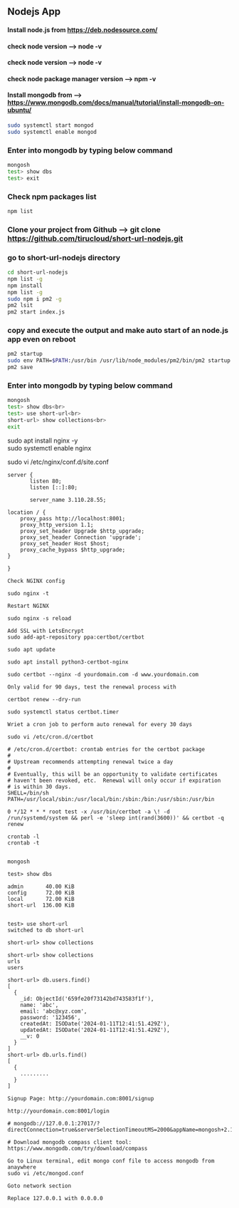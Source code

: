 ## Nodejs App
#### Install node.js from https://deb.nodesource.com/
#### check node version --> node -v
#### check node version --> node -v
#### check node package manager version --> npm -v
#### Install mongodb from --> https://www.mongodb.com/docs/manual/tutorial/install-mongodb-on-ubuntu/
``` bash
sudo systemctl start mongod
sudo systemctl enable mongod
```
### Enter into mongodb by typing below command
``` bash 
mongosh
test> show dbs
test> exit
```
### Check npm packages list
``` bash
npm list
```
### Clone your project from Github --> git clone https://github.com/tirucloud/short-url-nodejs.git
### go to short-url-nodejs directory
``` bash
cd short-url-nodejs
npm list -g
npm install
npm list -g
sudo npm i pm2 -g
pm2 lsit
pm2 start index.js

```
### copy and execute the output and make auto start of an node.js app even on reboot<br>
``` bash
pm2 startup
sudo env PATH=$PATH:/usr/bin /usr/lib/node_modules/pm2/bin/pm2 startup systemd -u ubuntu --hp /home/ubuntu
pm2 save
```
### Enter into mongodb by typing below command
``` bash
mongosh
test> show dbs<br>
test> use short-url<br>
short-url> show collections<br>
exit
```
sudo apt install nginx -y<br>
sudo systemctl enable nginx<br>

sudo vi /etc/nginx/conf.d/site.conf
```
server {
       listen 80;
       listen [::]:80;

       server_name 3.110.28.55;

location / {
    proxy_pass http://localhost:8001;
    proxy_http_version 1.1;
    proxy_set_header Upgrade $http_upgrade;
    proxy_set_header Connection 'upgrade';
    proxy_set_header Host $host;
    proxy_cache_bypass $http_upgrade;
}

}

Check NGINX config

sudo nginx -t

Restart NGINX

sudo nginx -s reload

Add SSL with LetsEncrypt
sudo add-apt-repository ppa:certbot/certbot 

sudo apt update 

sudo apt install python3-certbot-nginx 

sudo certbot --nginx -d yourdomain.com -d www.yourdomain.com

Only valid for 90 days, test the renewal process with

certbot renew --dry-run

sudo systemctl status certbot.timer

Wriet a cron job to perform auto renewal for every 30 days

sudo vi /etc/cron.d/certbot

# /etc/cron.d/certbot: crontab entries for the certbot package
#
# Upstream recommends attempting renewal twice a day
#
# Eventually, this will be an opportunity to validate certificates
# haven't been revoked, etc.  Renewal will only occur if expiration
# is within 30 days.
SHELL=/bin/sh
PATH=/usr/local/sbin:/usr/local/bin:/sbin:/bin:/usr/sbin:/usr/bin

0 */12 * * * root test -x /usr/bin/certbot -a \! -d /run/systemd/system && perl -e 'sleep int(rand(3600))' && certbot -q renew

crontab -l
crontab -t


mongosh

test> show dbs

admin       40.00 KiB
config      72.00 KiB
local       72.00 KiB
short-url  136.00 KiB


test> use short-url
switched to db short-url

short-url> show collections

short-url> show collections
urls
users

short-url> db.users.find()
[
  {
	_id: ObjectId('659fe20f73142bd743583f1f'),
	name: 'abc',
	email: 'abc@xyz.com',
	password: '123456',
	createdAt: ISODate('2024-01-11T12:41:51.429Z'),
	updatedAt: ISODate('2024-01-11T12:41:51.429Z'),
	__v: 0
  }
]
short-url> db.urls.find()
[
  {
	.........
  }
]

Signup Page: http://yourdomain.com:8001/signup

http://yourdomain.com:8001/login

# mongodb://127.0.0.1:27017/?directConnection=true&serverSelectionTimeoutMS=2000&appName=mongosh+2.1.1

# Download mongodb compass client tool: https://www.mongodb.com/try/download/compass

Go to Linux terminal, edit mongo conf file to access mongodb from anaywhere
sudo vi /etc/mongod.conf

Goto network section 

Replace 127.0.0.1 with 0.0.0.0


